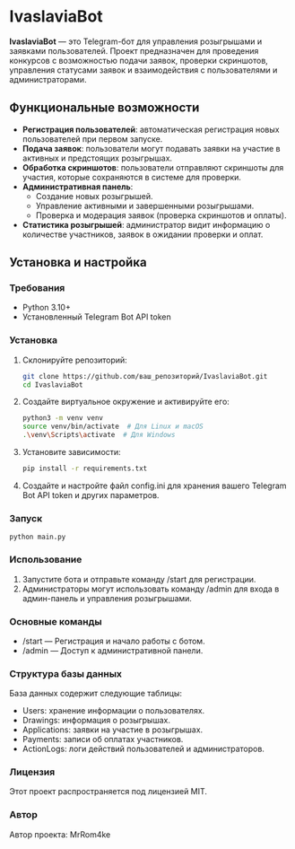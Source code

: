 # IvaslaviaBot

**IvaslaviaBot** — это Telegram-бот для управления розыгрышами и заявками пользователей. Проект предназначен для проведения конкурсов с возможностью подачи заявок, проверки скриншотов, управления статусами заявок и взаимодействия с пользователями и администраторами.

## Функциональные возможности

- **Регистрация пользователей**: автоматическая регистрация новых пользователей при первом запуске.
- **Подача заявок**: пользователи могут подавать заявки на участие в активных и предстоящих розыгрышах.
- **Обработка скриншотов**: пользователи отправляют скриншоты для участия, которые сохраняются в системе для проверки.
- **Административная панель**:
  - Создание новых розыгрышей.
  - Управление активными и завершенными розыгрышами.
  - Проверка и модерация заявок (проверка скриншотов и оплаты).
- **Статистика розыгрышей**: администратор видит информацию о количестве участников, заявок в ожидании проверки и оплат.

## Установка и настройка

### Требования

- Python 3.10+
- Установленный Telegram Bot API token

### Установка

1. Склонируйте репозиторий:

   ```bash
   git clone https://github.com/ваш_репозиторий/IvaslaviaBot.git
   cd IvaslaviaBot

2. Создайте виртуальное окружение и активируйте его:

    ```bash
    python3 -m venv venv
    source venv/bin/activate  # Для Linux и macOS
    .\venv\Scripts\activate  # Для Windows

3. Установите зависимости:
    
   ```bash
   pip install -r requirements.txt

4. Создайте и настройте файл config.ini для хранения вашего Telegram Bot API token и других параметров.

### Запуск

    python main.py

### Использование

1. Запустите бота и отправьте команду /start для регистрации.
2. Администраторы могут использовать команду /admin для входа в админ-панель и управления розыгрышами.

### Основные команды

- /start — Регистрация и начало работы с ботом.
- /admin — Доступ к административной панели.

### Структура базы данных

База данных содержит следующие таблицы:

- Users: хранение информации о пользователях.
- Drawings: информация о розыгрышах.
- Applications: заявки на участие в розыгрышах.
- Payments: записи об оплатах участников.
- ActionLogs: логи действий пользователей и администраторов.

### Лицензия

Этот проект распространяется под лицензией MIT.

### Автор
Автор проекта: MrRom4ke
